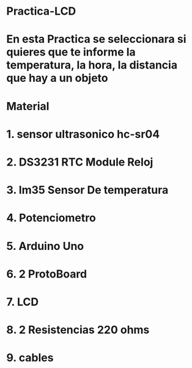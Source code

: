 # Practica-LCD
# En esta Practica se seleccionara si quieres que te  informe la temperatura, la hora, la  distancia  que hay a un objeto
# Material
# 1. sensor ultrasonico hc-sr04
# 2. DS3231 RTC Module Reloj
# 3. lm35 Sensor De temperatura
# 4. Potenciometro
# 5. Arduino Uno
# 6. 2 ProtoBoard
# 7. LCD
# 8. 2 Resistencias 220 ohms
# 9. cables


